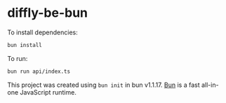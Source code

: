 # diffly-be-bun

To install dependencies:

```bash
bun install
```

To run:

```bash
bun run api/index.ts
```

This project was created using `bun init` in bun v1.1.17. [Bun](https://bun.sh) is a fast all-in-one JavaScript runtime.
